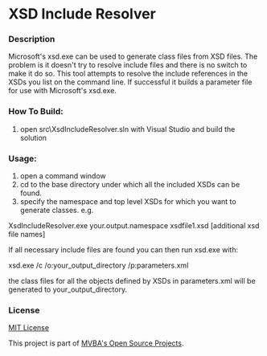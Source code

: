 XSD Include Resolver
===
### Description

Microsoft's xsd.exe can be used to generate class files from XSD files.
The problem is it doesn't try to resolve include files and there is no
switch to make it do so.  This tool attempts to resolve the include
references in the XSDs you list on the command line. If successful it 
builds a parameter file for use with Microsoft's xsd.exe.  

### How To Build:

1. open src\XsdIncludeResolver.sln with Visual Studio and build the solution

### Usage:

1. open a command window
2. cd to the base directory under which all the included XSDs can be found.
3. specify the namespace and top level XSDs for which you want to generate classes. e.g.

XsdIncludeResolver.exe  your.output.namespace xsdfile1.xsd [additional xsd file names]

If all necessary include files are found you can then run xsd.exe with:

xsd.exe /c /o:your_output_directory /p:parameters.xml

the class files for all the objects defined by XSDs in parameters.xml will be generated to your_output_directory.

### License

[MIT License][mitlicense]

This project is part of [MVBA's Open Source Projects][MvbaLawGithub].

[MvbaLawGithub]: http://mvbalaw.github.io/
[mitlicense]: http://www.opensource.org/licenses/mit-license.php
